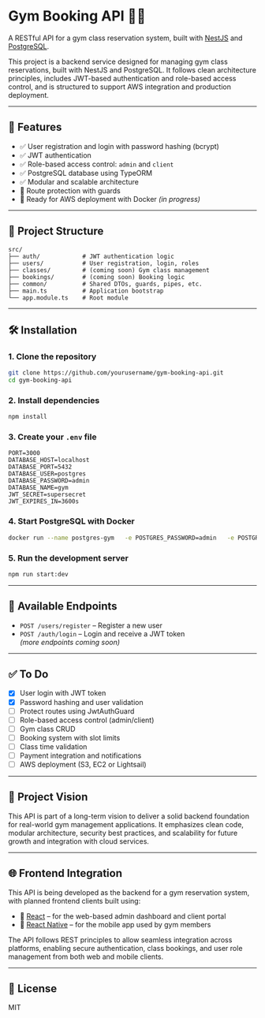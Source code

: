 # Gym Booking API 🏋️‍♂️

A RESTful API for a gym class reservation system, built with [NestJS](https://nestjs.com/) and [PostgreSQL](https://www.postgresql.org/).

This project is a backend service designed for managing gym class reservations, built with NestJS and PostgreSQL. It follows clean architecture principles, includes JWT-based authentication and role-based access control, and is structured to support AWS integration and production deployment.

---

## 🚀 Features

- ✅ User registration and login with password hashing (bcrypt)
- ✅ JWT authentication
- ✅ Role-based access control: `admin` and `client`
- ✅ PostgreSQL database using TypeORM
- ✅ Modular and scalable architecture
- 🔐 Route protection with guards
- 🧱 Ready for AWS deployment with Docker _(in progress)_

---

## 📂 Project Structure

```
src/
├── auth/            # JWT authentication logic
├── users/           # User registration, login, roles
├── classes/         # (coming soon) Gym class management
├── bookings/        # (coming soon) Booking logic
├── common/          # Shared DTOs, guards, pipes, etc.
├── main.ts          # Application bootstrap
└── app.module.ts    # Root module
```

---

## 🛠 Installation

### 1. Clone the repository

```bash
git clone https://github.com/yourusername/gym-booking-api.git
cd gym-booking-api
```

### 2. Install dependencies

```bash
npm install
```

### 3. Create your `.env` file

```env
PORT=3000
DATABASE_HOST=localhost
DATABASE_PORT=5432
DATABASE_USER=postgres
DATABASE_PASSWORD=admin
DATABASE_NAME=gym
JWT_SECRET=supersecret
JWT_EXPIRES_IN=3600s
```

### 4. Start PostgreSQL with Docker

```bash
docker run --name postgres-gym   -e POSTGRES_PASSWORD=admin   -e POSTGRES_DB=gym   -p 5432:5432   -d postgres
```

### 5. Run the development server

```bash
npm run start:dev
```

---

## 🧪 Available Endpoints

- `POST /users/register` – Register a new user
- `POST /auth/login` – Login and receive a JWT token  
  _(more endpoints coming soon)_

---

## ✅ To Do

- [x] User login with JWT token
- [x] Password hashing and user validation
- [ ] Protect routes using JwtAuthGuard
- [ ] Role-based access control (admin/client)
- [ ] Gym class CRUD
- [ ] Booking system with slot limits
- [ ] Class time validation
- [ ] Payment integration and notifications
- [ ] AWS deployment (S3, EC2 or Lightsail)

---

## 🧠 Project Vision

This API is part of a long-term vision to deliver a solid backend foundation for real-world gym management applications. It emphasizes clean code, modular architecture, security best practices, and scalability for future growth and integration with cloud services.

---

## 🌐 Frontend Integration

This API is being developed as the backend for a gym reservation system, with planned frontend clients built using:

- 🧩 [React](https://react.dev/) – for the web-based admin dashboard and client portal
- 📱 [React Native](https://reactnative.dev/) – for the mobile app used by gym members

The API follows REST principles to allow seamless integration across platforms, enabling secure authentication, class bookings, and user role management from both web and mobile clients.

---

## 📄 License

MIT
